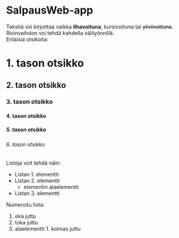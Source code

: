 # SalpausWeb-app

Tekstiä voi kirjoittaa vaikka **lihavoituna**, *kursivoituna* tai ~~yliviivattuna~~.  
Rivinvaihdon voi tehdä kahdella välilyönnillä.  
Erilaisia otsikoita:  
# 1. tason otsikko
## 2. tason otsikko 
### 3. tason otsikko
#### 4. tason otsikko
##### 5. tason otsikko
###### 6. tason otsikko
<!--Tähän tulee kommenttitekstiä-->
Listoja voit tehdä näin:  
* Listan 1. elementti
* Listan 2. elementti
    * elementin alaelementti
* Listan 3. elementti

Numeroitu lista:  
1. eka juttu
1. toka juttu
1. alaelementti
         1. kolmas juttu
